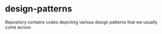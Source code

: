 # design-patterns
Repository contains codes depicting various design patterns that we usually come across 
